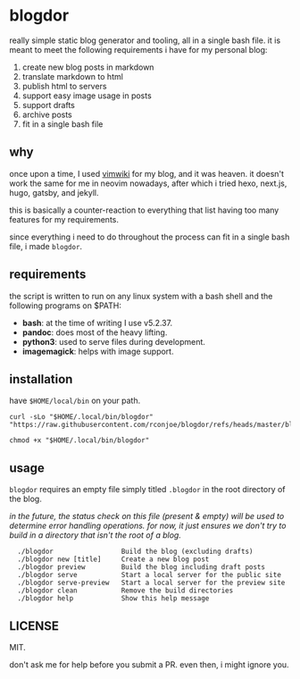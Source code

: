 # blogdor

really simple static blog generator and tooling, all in a single bash file.
it is meant to meet the following requirements i have for my personal blog:

1. create new blog posts in markdown
2. translate markdown to html
3. publish html to servers
4. support easy image usage in posts
5. support drafts
6. archive posts
7. fit in a single bash file

## why

once upon a time, I used [vimwiki](https://github.com/vimwiki/vimwiki) for my blog, and it was heaven.
it doesn't work the same for me in neovim nowadays, after which i tried hexo, next.js, hugo, gatsby, and jekyll.

this is basically a counter-reaction to everything that list having too many features for my requirements.

since everything i need to do throughout the process can fit in a single bash file, i made `blogdor`.

## requirements

the script is written to run on any linux system with a bash shell and the following programs on $PATH:

- **bash**: at the time of writing I use v5.2.37.
- **pandoc**: does most of the heavy lifting.
- **python3**: used to serve files during development.
- **imagemagick**: helps with image support.

## installation

have `$HOME/local/bin` on your path.

```
curl -sLo "$HOME/.local/bin/blogdor" "https://raw.githubusercontent.com/rconjoe/blogdor/refs/heads/master/blogdor"

chmod +x "$HOME/.local/bin/blogdor"
```

## usage

`blogdor` requires an empty file simply titled `.blogdor` in the root directory of the blog.

_in the future, the status check on this file (present & empty) will be used to determine error handling operations.
for now, it just ensures we don't try to build in a directory that isn't the root of a blog._

```
  ./blogdor                 Build the blog (excluding drafts)
  ./blogdor new [title]     Create a new blog post
  ./blogdor preview         Build the blog including draft posts
  ./blogdor serve           Start a local server for the public site
  ./blogdor serve-preview   Start a local server for the preview site
  ./blogdor clean           Remove the build directories
  ./blogdor help            Show this help message
```

## LICENSE

MIT.

don't ask me for help before you submit a PR. even then, i might ignore you.
